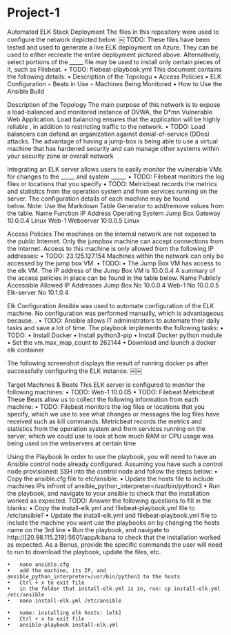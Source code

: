 # Project-1
Automated ELK Stack Deployment
The files in this repository were used to configure the network depicted below.
￼ TODO: 
These files have been tested and used to generate a live ELK deployment on Azure. They can be used to either recreate the entire deployment pictured above. Alternatively, select portions of the _____ file may be used to install only certain pieces of it, such as Filebeat.
	•	TODO: filebeat-playbook.yml
This document contains the following details:
	•	Description of the Topologu
	•	Access Policies
	•	ELK Configuration
	◦	Beats in Use
	◦	Machines Being Monitored
	•	How to Use the Ansible Build

Description of the Topology
The main purpose of this network is to expose a load-balanced and monitored instance of DVWA, the D*mn Vulnerable Web Application.
Load balancing ensures that the application will be highly reliable , in addition to restricting traffic to the network.
	•	TODO: Load balancers can defend an organization against denial-of-service (DDos) attacks. The advantage of having a jump-box is being able to use a virtual machine that has hardened security and can manage other systems within your security zone or overall network

Integrating an ELK server allows users to easily monitor the vulnerable VMs for changes to the _____ and system _____.
	•	TODO: Filebeat monitors the log files or locations that you specify
	•	TODO: Metricbeat records the metrics and statistics from the operation system and from services running on the server.
The configuration details of each machine may be found below. Note: Use the Markdown Table Generator to add/remove values from the table.
Name
Function
IP Address
Operating System
Jump Box
Gateway
10.0.0.4
Linux
Web-1
Webserver 
10.0.0.5
Linux 









Access Policies
The machines on the internal network are not exposed to the public Internet.
Only the jumpbox machine can accept connections from the Internet. Access to this machine is only allowed from the following IP addresses:
	•	TODO:  23.125.127.154 
Machines within the network can only be accessed by the jump box VM.
	•	TODO: 	•	The Jump Box VM has access to the elk VM. The IP address of the Jump Box VM is 10.0.0.4 
A summary of the access policies in place can be found in the table below.
Name
Publicly Accessible
Allowed IP Addresses
Jump Box
No
10.0.0.4
Web-1
No
10.0.0.5
Elk-server
No
10.1.0.4

Elk Configuration
Ansible was used to automate configuration of the ELK machine. No configuration was performed manually, which is advantageous because...
	•	TODO: Ansible allows IT administrators to automate their daily tasks and save a lot of time.
The playbook implements the following tasks:
	•	TODO: 	•	Install Docker
	•	Install python3-pip
	•	Install Docker python module
	•	Set the vm.max_map_count to 262144
	•	Download and launch a docker elk container

The following screenshot displays the result of running docker ps after successfully configuring the ELK instance.
￼￼

Target Machines & Beats
This ELK server is configured to monitor the following machines:
	•	TODO: Web-1 10.0.05
	•	TODO: Filebeat Metricbeat
These Beats allow us to collect the following information from each machine: 
	•	TODO: Filebeat monitors the log files or locations that you specify, which we use to see what changes or messages the log files have received such as kill commands. Metricbeat records the metrics and statistics from the operation system and from services running on the server, which we could use to look at how much RAM or CPU usage was being used on the webservers at certain time

Using the Playbook
In order to use the playbook, you will need to have an Ansible control node already configured. Assuming you have such a control node provisioned:
SSH into the control node and follow the steps below:
	•	Copy the ansible.cfg file to etc/ansible.
	•	Update the hosts file to include machines IPs infront of ansible_python_interpreter=/usr/bin/python3
	•	Run the playbook, and navigate to your ansible to check that the installation worked as expected.
TODO: Answer the following questions to fill in the blanks:
	•	Copy the install-elk.yml and filebeat-playbook.yml file to /etc/ansible?
	•	Update the install-elk.yml and filebeat-playbook.yml file to include the machine you want use the playbooks on by changing the hosts name on the 3rd line
	•	Run the playbook, and navigate to http://[20.98.115.219]:5601/app/kibana to check that the installation worked as expected.
As a Bonus, provide the specific commands the user will need to run to download the playbook, update the files, etc.

	•	nano ansible.cfg
	•	add the machine, its IP, and ansible_python_interpreter=/usr/bin/python3 to the hosts
	•	Ctrl + x to exit file
	•	in the folder that install-elk.yml is in, run: cp install-elk.yml /etc/ansible
	•	nano install-elk.yml /etc/ansible

	•	name: installing elk hosts: [elk]
	•	Ctrl + x to exit file
	•	ansible-playbook install-elk.yml
